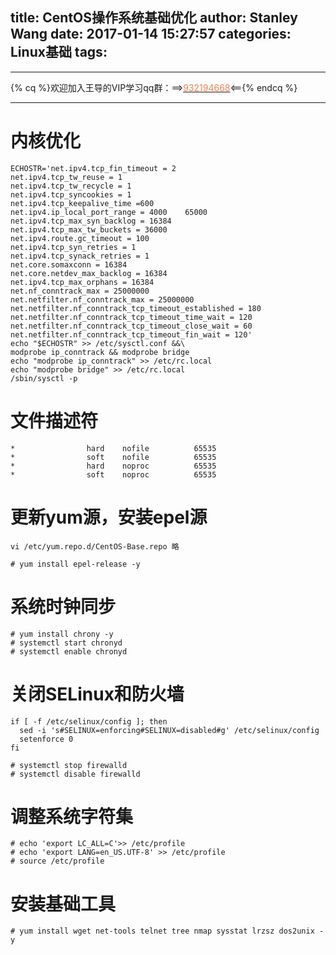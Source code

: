 title: CentOS操作系统基础优化
author: Stanley Wang
date: 2017-01-14 15:27:57
categories: Linux基础
tags:
---
- - -
{% cq %}欢迎加入王导的VIP学习qq群：==>[<font color="FF7F50">932194668</font>](http://shang.qq.com/wpa/qunwpa?idkey=78869fddc5a661acb0639315eb52997c108de6625df5f0ee2f0372f176a032a6)<=={% endcq %}
- - -
# 内核优化
```
ECHOSTR='net.ipv4.tcp_fin_timeout = 2
net.ipv4.tcp_tw_reuse = 1
net.ipv4.tcp_tw_recycle = 1
net.ipv4.tcp_syncookies = 1
net.ipv4.tcp_keepalive_time =600
net.ipv4.ip_local_port_range = 4000    65000
net.ipv4.tcp_max_syn_backlog = 16384
net.ipv4.tcp_max_tw_buckets = 36000
net.ipv4.route.gc_timeout = 100
net.ipv4.tcp_syn_retries = 1
net.ipv4.tcp_synack_retries = 1
net.core.somaxconn = 16384
net.core.netdev_max_backlog = 16384
net.ipv4.tcp_max_orphans = 16384
net.nf_conntrack_max = 25000000
net.netfilter.nf_conntrack_max = 25000000
net.netfilter.nf_conntrack_tcp_timeout_established = 180
net.netfilter.nf_conntrack_tcp_timeout_time_wait = 120
net.netfilter.nf_conntrack_tcp_timeout_close_wait = 60
net.netfilter.nf_conntrack_tcp_timeout_fin_wait = 120'
echo "$ECHOSTR" >> /etc/sysctl.conf &&\
modprobe ip_conntrack && modprobe bridge
echo "modprobe ip_conntrack" >> /etc/rc.local
echo "modprobe bridge" >> /etc/rc.local
/sbin/sysctl -p
```

# 文件描述符
```vi /etc/security/limits.conf
*                hard    nofile          65535
*                soft    nofile          65535
*                hard    noproc          65535
*                soft    noproc          65535
```

# 更新yum源，安装epel源
``vi /etc/yum.repo.d/CentOS-Base.repo
略
``
```
# yum install epel-release -y
```

# 系统时钟同步
```
# yum install chrony -y
# systemctl start chronyd
# systemctl enable chronyd
```

# 关闭SELinux和防火墙
```
if [ -f /etc/selinux/config ]; then
  sed -i 's#SELINUX=enforcing#SELINUX=disabled#g' /etc/selinux/config
  setenforce 0
fi
```
```
# systemctl stop firewalld
# systemctl disable firewalld
```

# 调整系统字符集
```
# echo 'export LC_ALL=C'>> /etc/profile
# echo 'export LANG=en_US.UTF-8' >> /etc/profile
# source /etc/profile
```
# 安装基础工具
```
# yum install wget net-tools telnet tree nmap sysstat lrzsz dos2unix -y 
```